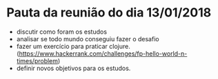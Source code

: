 # Pauta da reunião do dia 13/01/2018

- discutir como foram os estudos
- analisar se todo mundo conseguiu fazer o desafio
- fazer um exercício para praticar clojure. (https://www.hackerrank.com/challenges/fp-hello-world-n-times/problem)
- definir novos objetivos para os estudos.
